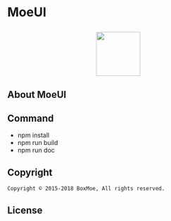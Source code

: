 # MoeUI	<p align="center"><img height="100px" src="https://tech.boxmoe.cn/favicon.ico"></p>
    	
## About MoeUI

## Command
   * npm install 	
   * npm run build 	
   * npm run doc	
## Copyright
   	Copyright © 2015-2018 BoxMoe, All rights reserved.
## License
